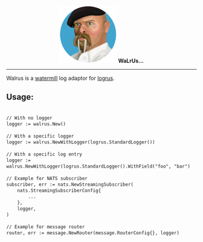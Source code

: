 <p align="center">
<img alt="Parrot logo" src="assets/logo.png" height="150"/>
<b>WaLrUs...</b>
</p>

---

Walrus is a [watermill](https://watermill.io) log adaptor for [logrus](https://github.com/sirupsen/logrus).

## Usage:

```golang

// With no logger 
logger := walrus.New()

// With a specific logger
logger := walrus.NewWithLogger(logrus.StandardLogger())

// With a specific log entry
logger := walrus.NewWithLogger(logrus.StandardLogger().WithField("foo", "bar")

// Example for NATS subscriber
subscriber, err := nats.NewStreamingSubscriber(
    nats.StreamingSubscriberConfig{
        ...
    },
    logger,
)

// Example for message router
router, err := message.NewRouter(message.RouterConfig{}, logger)
```

